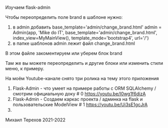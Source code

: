 Изучаем flask-admin


Чтобы переопределить поле brand в шаблоне нужно:

1) в admin добавить base_template='admin/change_brand.html'
admin = Admin(app, 'Mike do IT', base_template='admin/change_brand.html', index_view=MyMainView(),
                  template_mode='bootstrap4', url='/')
2) в папке шаблонов admin лежит файл change_brand.html

В этом файле закоментируем или уберем блок brand

<!--                BRAND -->
<!--            {% block brand %}-->
<!--                <a class="navbar-brand" href="{{ admin_view.admin.url }}">{{ admin_view.admin.name }}</a>-->
<!--            {% endblock %}-->

Там же вы можете переопределить и другие блоки или изменить стили меню, к примеру.


На моём  Youtube-канале снято три ролика на тему этого приложения

1) Flask-Admin - что умеет на примере работы с ORM SQLAlchemy / смотрим официальную доку # 0 https://youtu.be/I0wg1f6dizA
2) Flask-Admin - Создаем каркас проекта / админка на flask и пользовательские ModelView # 1 https://youtu.be/Ui3sE1gcJrA
3) 

Михаил Терехов 2021-2022

